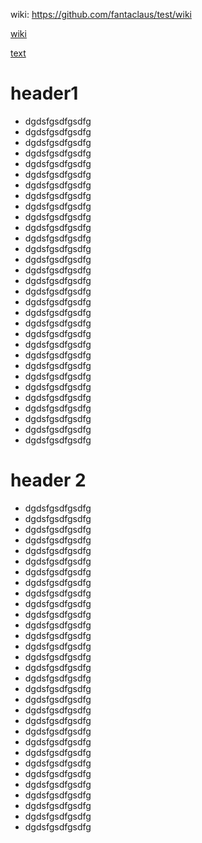 wiki: https://github.com/fantaclaus/test/wiki

[wiki](https://github.com/fantaclaus/test/wiki)

[text](text.md)

# header1

* dgdsfgsdfgsdfg
* dgdsfgsdfgsdfg
* dgdsfgsdfgsdfg
* dgdsfgsdfgsdfg
* dgdsfgsdfgsdfg
* dgdsfgsdfgsdfg
* dgdsfgsdfgsdfg
* dgdsfgsdfgsdfg
* dgdsfgsdfgsdfg
* dgdsfgsdfgsdfg
* dgdsfgsdfgsdfg
* dgdsfgsdfgsdfg
* dgdsfgsdfgsdfg
* dgdsfgsdfgsdfg
* dgdsfgsdfgsdfg
* dgdsfgsdfgsdfg
* dgdsfgsdfgsdfg
* dgdsfgsdfgsdfg
* dgdsfgsdfgsdfg
* dgdsfgsdfgsdfg
* dgdsfgsdfgsdfg
* dgdsfgsdfgsdfg
* dgdsfgsdfgsdfg
* dgdsfgsdfgsdfg
* dgdsfgsdfgsdfg
* dgdsfgsdfgsdfg
* dgdsfgsdfgsdfg
* dgdsfgsdfgsdfg
* dgdsfgsdfgsdfg
* dgdsfgsdfgsdfg
* dgdsfgsdfgsdfg

# header 2

* dgdsfgsdfgsdfg
* dgdsfgsdfgsdfg
* dgdsfgsdfgsdfg
* dgdsfgsdfgsdfg
* dgdsfgsdfgsdfg
* dgdsfgsdfgsdfg
* dgdsfgsdfgsdfg
* dgdsfgsdfgsdfg
* dgdsfgsdfgsdfg
* dgdsfgsdfgsdfg
* dgdsfgsdfgsdfg
* dgdsfgsdfgsdfg
* dgdsfgsdfgsdfg
* dgdsfgsdfgsdfg
* dgdsfgsdfgsdfg
* dgdsfgsdfgsdfg
* dgdsfgsdfgsdfg
* dgdsfgsdfgsdfg
* dgdsfgsdfgsdfg
* dgdsfgsdfgsdfg
* dgdsfgsdfgsdfg
* dgdsfgsdfgsdfg
* dgdsfgsdfgsdfg
* dgdsfgsdfgsdfg
* dgdsfgsdfgsdfg
* dgdsfgsdfgsdfg
* dgdsfgsdfgsdfg
* dgdsfgsdfgsdfg
* dgdsfgsdfgsdfg
* dgdsfgsdfgsdfg
* dgdsfgsdfgsdfg
